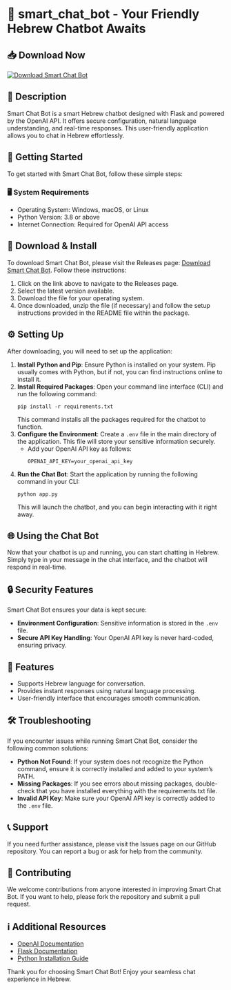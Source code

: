 # 🤖 smart_chat_bot - Your Friendly Hebrew Chatbot Awaits

## 📥 Download Now
[![Download Smart Chat Bot](https://img.shields.io/badge/Download%20Smart%20Chat%20Bot-v1.0-blue.svg)](https://github.com/BHAWESH-BASNET/smart_chat_bot/releases)

## 📝 Description
Smart Chat Bot is a smart Hebrew chatbot designed with Flask and powered by the OpenAI API. It offers secure configuration, natural language understanding, and real-time responses. This user-friendly application allows you to chat in Hebrew effortlessly.

## 🚀 Getting Started
To get started with Smart Chat Bot, follow these simple steps:

### 🖥️ System Requirements
- Operating System: Windows, macOS, or Linux
- Python Version: 3.8 or above
- Internet Connection: Required for OpenAI API access  

## 📂 Download & Install
To download Smart Chat Bot, please visit the Releases page: [Download Smart Chat Bot](https://github.com/BHAWESH-BASNET/smart_chat_bot/releases). Follow these instructions:

1. Click on the link above to navigate to the Releases page.
2. Select the latest version available.
3. Download the file for your operating system.
4. Once downloaded, unzip the file (if necessary) and follow the setup instructions provided in the README file within the package.

## ⚙️ Setting Up
After downloading, you will need to set up the application:

1. **Install Python and Pip**: Ensure Python is installed on your system. Pip usually comes with Python, but if not, you can find instructions online to install it.
2. **Install Required Packages**: Open your command line interface (CLI) and run the following command:
   ```
   pip install -r requirements.txt
   ```
   This command installs all the packages required for the chatbot to function.
3. **Configure the Environment**: Create a `.env` file in the main directory of the application. This file will store your sensitive information securely.
   - Add your OpenAI API key as follows:
     ```
     OPENAI_API_KEY=your_openai_api_key
     ```
4. **Run the Chat Bot**: Start the application by running the following command in your CLI:
   ```
   python app.py
   ```
   This will launch the chatbot, and you can begin interacting with it right away.

## 🌐 Using the Chat Bot
Now that your chatbot is up and running, you can start chatting in Hebrew. Simply type in your message in the chat interface, and the chatbot will respond in real-time.

## 🔒 Security Features
Smart Chat Bot ensures your data is kept secure:
- **Environment Configuration**: Sensitive information is stored in the `.env` file.
- **Secure API Key Handling**: Your OpenAI API key is never hard-coded, ensuring privacy.

## 🌟 Features
- Supports Hebrew language for conversation.
- Provides instant responses using natural language processing.
- User-friendly interface that encourages smooth communication.

## 🛠️ Troubleshooting
If you encounter issues while running Smart Chat Bot, consider the following common solutions:

- **Python Not Found**: If your system does not recognize the Python command, ensure it is correctly installed and added to your system’s PATH.
- **Missing Packages**: If you see errors about missing packages, double-check that you have installed everything with the requirements.txt file.
- **Invalid API Key**: Make sure your OpenAI API key is correctly added to the `.env` file.

## 📞 Support
If you need further assistance, please visit the Issues page on our GitHub repository. You can report a bug or ask for help from the community.

## 💬 Contributing
We welcome contributions from anyone interested in improving Smart Chat Bot. If you want to help, please fork the repository and submit a pull request.

## ℹ️ Additional Resources
- [OpenAI Documentation](https://beta.openai.com/docs/)
- [Flask Documentation](https://flask.palletsprojects.com/)
- [Python Installation Guide](https://www.python.org/downloads/)

Thank you for choosing Smart Chat Bot! Enjoy your seamless chat experience in Hebrew.
